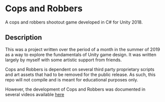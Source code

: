# Cops and Robbers

A cops and robbers shootout game developed in C# for Unity 2018.

## Description

This was a project written over the period of a month in the summer of 2019 as a way to explore the fundamentals of Unity game design. It was written largely by myself with some artistic support from friends.

Cops and Robbers is dependent on several third party proprietary scripts and art assets that had to be removed for the public release. As such, this repo will not compile and is meant for educational purposes only. 

However, the development of Cops and Robbers was documented in several videos available [here](https://www.youtube.com/playlist?list=PL6zTG9s6aj0JbdW97-vmJ4oNz-C5spUfB)
